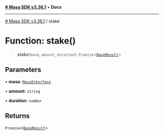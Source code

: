 [**# Masa SDK v3.36.1**](../README.md) • **Docs**

***

[# Masa SDK v3.36.1](../globals.md) / stake

# Function: stake()

> **stake**(`masa`, `amount`, `duration`): `Promise`\<[`BaseResult`](../interfaces/BaseResult.md)\>

## Parameters

• **masa**: [`MasaInterface`](../interfaces/MasaInterface.md)

• **amount**: `string`

• **duration**: `number`

## Returns

`Promise`\<[`BaseResult`](../interfaces/BaseResult.md)\>
